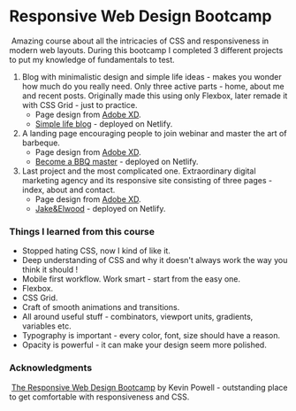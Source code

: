 # Responsive Web Design Bootcamp



​     Amazing course about all the intricacies of CSS and responsiveness in modern web layouts. During this bootcamp I completed 3 different projects to put my knowledge of fundamentals to test.

1. Blog with minimalistic design and simple life ideas - makes you wonder how much do you really need. Only three active parts - home, about me and recent posts. Originally made this using only Flexbox, later remade it with CSS Grid - just to practice.
   - Page design from [Adobe XD](https://xd.adobe.com/spec/75d448ea-569a-4b7e-721b-9bbd3b2b97b9-03e5/grid "Simple life design").
   - [Simple life blog](https://keen-spence-139aa8.netlify.app) - deployed on Netlify.
2. A landing page encouraging people to join webinar and master the art of barbeque.
   - Page design from [Adobe XD](https://xd.adobe.com/spec/3bcaad42-bd8a-415e-6274-08b282cfb769-4dfb/grid "Become a BBQ master design").
   - [Become a BBQ master](https://vigilant-goldberg-33ea1f.netlify.app) - deployed on Netlify.
3. Last project and the most complicated one. Extraordinary digital marketing agency and its responsive site consisting of three pages - index, about and contact.
   - Page design from [Adobe XD](https://xd.adobe.com/spec/f255d364-6d5e-4aaf-7703-6f8d0a398281-8464/grid "Jake&Elwood design").
   - [Jake&Elwood](https://awesome-torvalds-58d9f1.netlify.app) - deployed on Netlify.



### Things I learned from this course

- Stopped hating CSS, now I kind of like it.
- Deep understanding of CSS and why it doesn't always work the way you think it should !
- Mobile first workflow. Work smart - start from the easy one.
- Flexbox.
- CSS Grid.
- Craft of smooth animations and transitions.
- All around useful stuff - combinators, viewport units, gradients, variables etc.
- Typography is important - every color, font, size should have a reason.
- Opacity is powerful - it can make your design seem more polished.



### Acknowledgments

​     [The Responsive Web Design Bootcamp](https://scrimba.com/course/gresponsive/ "Check it out on a new interactive learning platform - Scrimba") by Kevin Powell - outstanding place to get comfortable with responsiveness and CSS.


